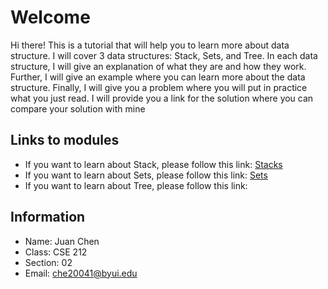 # Welcome
Hi there! This is a tutorial that will help you to learn more about data structure. I will cover
3 data structures: Stack, Sets, and Tree. In each data structure, I will give an explanation of what they are and how they work. Further, I will give an example where you can learn more about the data structure. Finally, I will give you a problem where you will put in practice what you just read. I will provide you a link for the solution where you can compare your solution with mine

## Links to modules
* If you want to learn about Stack, please follow this link: [Stacks](1-Stacks.md)
* If you want to learn about Sets, please follow this link: [Sets](2-Sets.md)
* If you want to learn about Tree, please follow this link:

## Information
* Name: Juan Chen
* Class: CSE 212
* Section: 02
* Email: che20041@byui.edu
